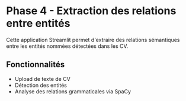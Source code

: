 
# Phase 4 - Extraction des relations entre entités

Cette application Streamlit permet d'extraire des relations sémantiques entre les entités nommées détectées dans les CV.

## Fonctionnalités

- Upload de texte de CV
- Détection des entités
- Analyse des relations grammaticales via SpaCy
